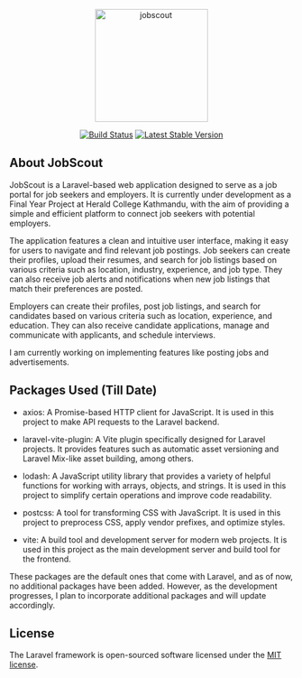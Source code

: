 <p align="center"><a href="https://laravel.com" target="_blank"><img src="https://i.ibb.co/xYZNHpw/Copy-of-jobscout.png" alt="jobscout" border="0" width="200" alt="Laravel Logo"></a></p>

<p align="center">
<a href="https://github.com/laravel/framework/actions"><img src="https://github.com/laravel/framework/workflows/tests/badge.svg" alt="Build Status"></a>
<a href="https://packagist.org/packages/laravel/framework"><img src="https://img.shields.io/packagist/v/laravel/framework" alt="Latest Stable Version"></a>
</p>

## About JobScout

JobScout is a Laravel-based web application designed to serve as a job portal for job seekers and employers. It is currently under development as a Final Year Project at Herald College Kathmandu, with the aim of providing a simple and efficient platform to connect job seekers with potential employers.

The application features a clean and intuitive user interface, making it easy for users to navigate and find relevant job postings. Job seekers can create their profiles, upload their resumes, and search for job listings based on various criteria such as location, industry, experience, and job type. They can also receive job alerts and notifications when new job listings that match their preferences are posted.

Employers can create their profiles, post job listings, and search for candidates based on various criteria such as location, experience, and education. They can also receive candidate applications, manage and communicate with applicants, and schedule interviews.

I am currently working on implementing features like posting jobs and advertisements. 

## Packages Used (Till Date)

* axios: A Promise-based HTTP client for JavaScript. It is used in this project to make API requests to the Laravel backend.

* laravel-vite-plugin: A Vite plugin specifically designed for Laravel projects. It provides features such as automatic asset versioning and Laravel Mix-like asset building, among others.

* lodash: A JavaScript utility library that provides a variety of helpful functions for working with arrays, objects, and strings. It is used in this project to simplify certain operations and improve code readability.

* postcss: A tool for transforming CSS with JavaScript. It is used in this project to preprocess CSS, apply vendor prefixes, and optimize styles.

* vite: A build tool and development server for modern web projects. It is used in this project as the main development server and build tool for the frontend.

These packages are the default ones that come with Laravel, and as of now, no additional packages have been added. However, as the development progresses, I plan to incorporate additional packages and will update accordingly.

## License

The Laravel framework is open-sourced software licensed under the [MIT license](https://opensource.org/licenses/MIT).
